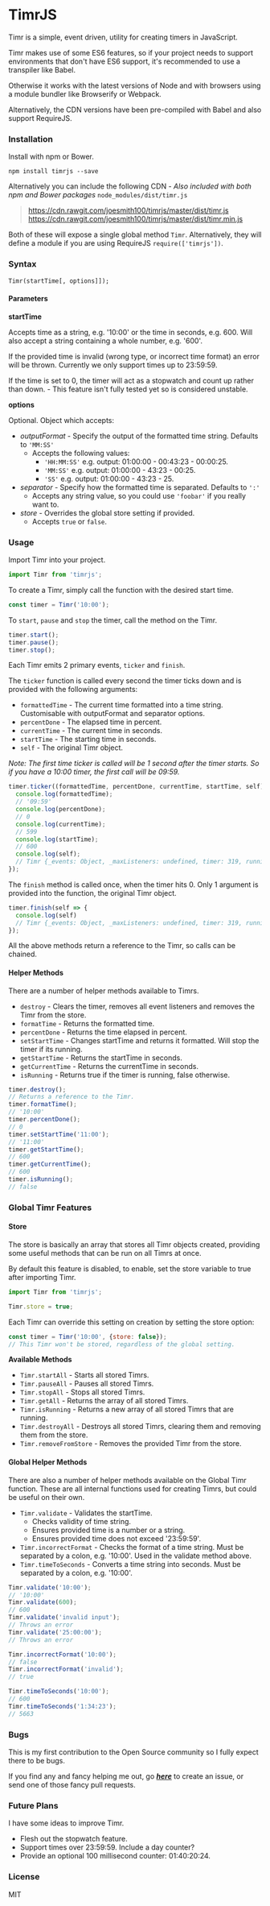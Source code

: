 # TimrJS

Timr is a simple, event driven, utility for creating timers in JavaScript.

Timr makes use of some ES6 features, so if your project needs to support environments that don't have ES6 support, it's recommended to use a transpiler like Babel.

Otherwise it works with the latest versions of Node and with browsers using a module bundler like Browserify or Webpack.

Alternatively, the CDN versions have been pre-compiled with Babel and also support RequireJS.

### Installation
Install with npm or Bower.
```
npm install timrjs --save
```

Alternatively you can include the following CDN - _Also included with both npm and Bower packages_ `node_modules/dist/timr.js`
> https://cdn.rawgit.com/joesmith100/timrjs/master/dist/timr.js
> https://cdn.rawgit.com/joesmith100/timrjs/master/dist/timr.min.js

Both of these will expose a single global method `Timr`. Alternatively, they will define a module if you are using RequireJS `require(['timrjs'])`.

### Syntax
```
Timr(startTime[, options]]);
```

#### Parameters
**startTime**

Accepts time as a string, e.g. '10:00' or the time in seconds, e.g. 600. Will also accept a string containing a whole number, e.g. '600'.

If the provided time is invalid (wrong type, or incorrect time format) an error will be thrown. Currently we only support times up to 23:59:59.

If the time is set to 0, the timer will act as a stopwatch and count up rather than down. - This feature isn't fully tested yet so is considered unstable.

**options**

Optional. Object which accepts:
 - _outputFormat_ - Specify the output of the formatted time string. Defaults to `'MM:SS'`
   - Accepts the following values:
     - `'HH:MM:SS'` e.g. output: 01:00:00 - 00:43:23 - 00:00:25.
     - `'MM:SS'` e.g. output: 01:00:00 - 43:23 - 00:25.
     - `'SS'` e.g. output: 01:00:00 - 43:23 - 25.
 - _separator_ - Specify how the formatted time is separated. Defaults to `':'`
   - Accepts any string value, so you could use `'foobar'` if you really want to.
 - _store_ - Overrides the global store setting if provided.
   - Accepts `true` or `false`.

### Usage
Import Timr into your project.
```js
import Timr from 'timrjs';
```
To create a Timr, simply call the function with the desired start time.
```js
const timer = Timr('10:00');
```

To `start`, `pause` and `stop` the timer, call the method on the Timr.
```js
timer.start();
timer.pause();
timer.stop();
```
Each Timr emits 2 primary events, `ticker` and `finish`.

The `ticker` function is called every second the timer ticks down and is provided with the following arguments:
 - `formattedTime` - The current time formatted into a time string. Customisable with outputFormat and separator options.
 - `percentDone` - The elapsed time in percent.
 - `currentTime` - The current time in seconds.
 - `startTime` - The starting time in seconds.
 - `self` - The original Timr object.

_Note: The first time ticker is called will be 1 second after the timer starts. So if you have a 10:00 timer, the first call will be 09:59._
```js
timer.ticker((formattedTime, percentDone, currentTime, startTime, self) => {
  console.log(formattedTime);
  // '09:59'
  console.log(percentDone);
  // 0
  console.log(currentTime);
  // 599
  console.log(startTime);
  // 600
  console.log(self);
  // Timr {_events: Object, _maxListeners: undefined, timer: 319, running: true, options: Object…}
});
```
The `finish` method is called once, when the timer hits 0. Only 1 argument is provided into the function, the original Timr object.
```js
timer.finish(self => {
  console.log(self)
  // Timr {_events: Object, _maxListeners: undefined, timer: 319, running: false, options: Object…}
});
```
All the above methods return a reference to the Timr, so calls can be chained.
#### Helper Methods
There are a number of helper methods available to Timrs.
 - `destroy` - Clears the timer, removes all event listeners and removes the Timr from the store.
 - `formatTime` - Returns the formatted time.
 - `percentDone` - Returns the time elapsed in percent.
 - `setStartTime` - Changes startTime and returns it formatted. Will stop the timer if its running.
 - `getStartTime` - Returns the startTime in seconds.
 - `getCurrentTime` - Returns the currentTime in seconds.
 - `isRunning` - Returns true if the timer is running, false otherwise.

```js
timer.destroy();
// Returns a reference to the Timr.
timer.formatTime();
// '10:00'
timer.percentDone();
// 0
timer.setStartTime('11:00');
// '11:00'
timer.getStartTime();
// 600
timer.getCurrentTime();
// 600
timer.isRunning();
// false
```
### Global Timr Features
#### Store
The store is basically an array that stores all Timr objects created, providing some useful methods that can be run on all Timrs at once.

By default this feature is disabled, to enable, set the store variable to true after importing Timr.
```js
import Timr from 'timrjs';

Timr.store = true;
```
Each Timr can override this setting on creation by setting the store option:
```js
const timer = Timr('10:00', {store: false});
// This Timr won't be stored, regardless of the global setting.
```
**Available Methods**
 - `Timr.startAll` - Starts all stored Timrs.
 - `Timr.pauseAll` - Pauses all stored Timrs.
 - `Timr.stopAll` - Stops all stored Timrs.
 - `Timr.getAll` - Returns the array of all stored Timrs.
 - `Timr.isRunning` - Returns a new array of all stored Timrs that are running.
 - `Timr.destroyAll` - Destroys all stored Timrs, clearing them and removing them from the store.
 - `Timr.removeFromStore` - Removes the provided Timr from the store.

#### Global Helper Methods
There are also a number of helper methods available on the Global Timr function. These are all internal functions used for creating Timrs, but could be useful on their own.
 - `Timr.validate` - Validates the startTime.
   - Checks validity of time string.
   - Ensures provided time is a number or a string.
   - Ensures provided time does not exceed '23:59:59'.
 - `Timr.incorrectFormat` - Checks the format of a time string. Must be separated by a colon, e.g. '10:00'. Used in the validate method above.
 - `Timr.timeToSeconds` - Converts a time string into seconds. Must be separated by a colon, e.g. '10:00'.

```js
Timr.validate('10:00');
// '10:00'
Timr.validate(600);
// 600
Timr.validate('invalid input');
// Throws an error
Timr.validate('25:00:00');
// Throws an error

Timr.incorrectFormat('10:00');
// false
Timr.incorrectFormat('invalid');
// true

Timr.timeToSeconds('10:00');
// 600
Timr.timeToSeconds('1:34:23');
// 5663
```
### Bugs
This is my first contribution to the Open Source community so I fully expect there to be bugs.

If you find any and fancy helping me out, go _**[here](https://github.com/joesmith100/timrjs/issues)**_ to create an issue, or send one of those fancy pull requests.
### Future Plans
I have some ideas to improve Timr.
 - Flesh out the stopwatch feature.
 - Support times over 23:59:59. Include a day counter?
 - Provide an optional 100 millisecond counter: 01:40:20:24.

### License
MIT
